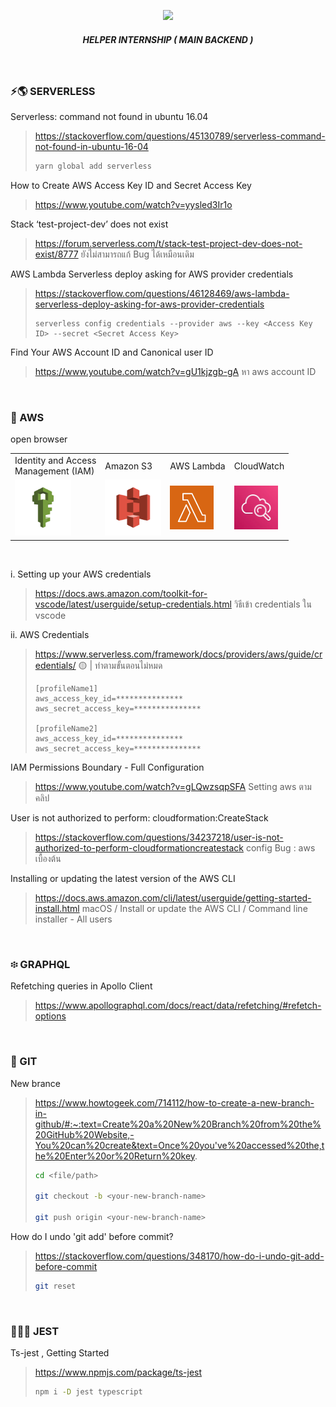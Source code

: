 <p align="center">
  <img width = 8% src="https://prod.cloud.rockstargames.com/crews/sc/5091/54158502/publish/emblem/emblem_512.png">
  <h5 align="center"> HELPER INTERNSHIP ( MAIN BACKEND ) </h5>
</p>




</br>

### ⚡️🌎 SERVERLESS 

Serverless: command not found in ubuntu 16.04
  >   https://stackoverflow.com/questions/45130789/serverless-command-not-found-in-ubuntu-16-04
  >   ```bash
  >   yarn global add serverless
  >   ```

How to Create AWS Access Key ID and Secret Access Key
  >   https://www.youtube.com/watch?v=yysled3Ir1o

Stack ‘test-project-dev’ does not exist
  >   https://forum.serverless.com/t/stack-test-project-dev-does-not-exist/8777
  >   ยังไม่สามารถแก้ Bug ได้เหมือนเดิม

AWS Lambda Serverless deploy asking for AWS provider credentials
  >   https://stackoverflow.com/questions/46128469/aws-lambda-serverless-deploy-asking-for-aws-provider-credentials
  >   ```
  >   serverless config credentials --provider aws --key <Access Key ID> --secret <Secret Access Key>
  >   ```

Find Your AWS Account ID and Canonical user ID
  >   https://www.youtube.com/watch?v=gU1kjzgb-gA
  >   หา aws account ID




</br>

### 🦁 AWS 

open browser
<table>
  <tr>
    <td>Identity and Access </br> Management (IAM)</td>
    <td>Amazon S3</td>
    <td>AWS Lambda</td>
    <td>CloudWatch</td>
  </tr>
  <tr>
    <td><img src="image/iam.png" height=90></td>
    <td><img src="image/s3.png" height=90></td>
    <td><img src="image/lambda.png" height=70></td>
    <td><img src="image/cloundwatch.webp" height=70></td>
  </tr>
</table>

</br>

i. Setting up your AWS credentials
  >   https://docs.aws.amazon.com/toolkit-for-vscode/latest/userguide/setup-credentials.html
  >   วิธีเข้า credentials ใน vscode

ii. AWS Credentials
  >   https://www.serverless.com/framework/docs/providers/aws/guide/credentials/
  >   🟡 | ทำตามขั้นตอนไม่หมด
  >   ```	
  >   [profileName1]
  >   aws_access_key_id=***************
  >   aws_secret_access_key=***************
  > 
  >   [profileName2]
  >   aws_access_key_id=***************
  >   aws_secret_access_key=***************
  >   ```

IAM Permissions Boundary - Full Configuration
  >   https://www.youtube.com/watch?v=gLQwzsqpSFA
  >   Setting aws ตามคลิป

User is not authorized to perform: cloudformation:CreateStack
  >   https://stackoverflow.com/questions/34237218/user-is-not-authorized-to-perform-cloudformationcreatestack
  >   config Bug : aws เบื้องต้น 

Installing or updating the latest version of the AWS CLI
  >   https://docs.aws.amazon.com/cli/latest/userguide/getting-started-install.html
  >   macOS / Install or update the AWS CLI / Command line installer - All users




</br>

### ፨ GRAPHQL

Refetching queries in Apollo Client
  >   https://www.apollographql.com/docs/react/data/refetching/#refetch-options




</br>

### 🎃 GIT 

New brance 
  >   https://www.howtogeek.com/714112/how-to-create-a-new-branch-in-github/#:~:text=Create%20a%20New%20Branch%20from%20the%20GitHub%20Website,-You%20can%20create&text=Once%20you've%20accessed%20the,the%20Enter%20or%20Return%20key.
  >   ```bash
  >   cd <file/path>
  >
  >   git checkout -b <your-new-branch-name>
  > 
  >   git push origin <your-new-branch-name>
  >   ```

How do I undo 'git add' before commit?
  >   https://stackoverflow.com/questions/348170/how-do-i-undo-git-add-before-commit
  >   ```bash
  >   git reset
  >   ```




</br>

### 🤹🏻‍♂️ JEST

Ts-jest , Getting Started
  >   https://www.npmjs.com/package/ts-jest
  >   ```bash
  >   npm i -D jest typescript	
  >   ```
